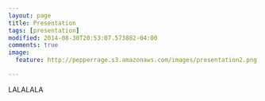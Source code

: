```yaml
---
layout: page
title: Presentation
tags: [presentation]
modified: 2014-08-30T20:53:07.573882-04:00
comments: true
image:
  feature: http://pepperrage.s3.amazonaws.com/images/presentation2.png

---
```

LALALALA